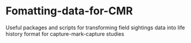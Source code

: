 # Fomatting-data-for-CMR
Useful packages and scripts for transforming field sightings data into life history format for capture-mark-capture studies

